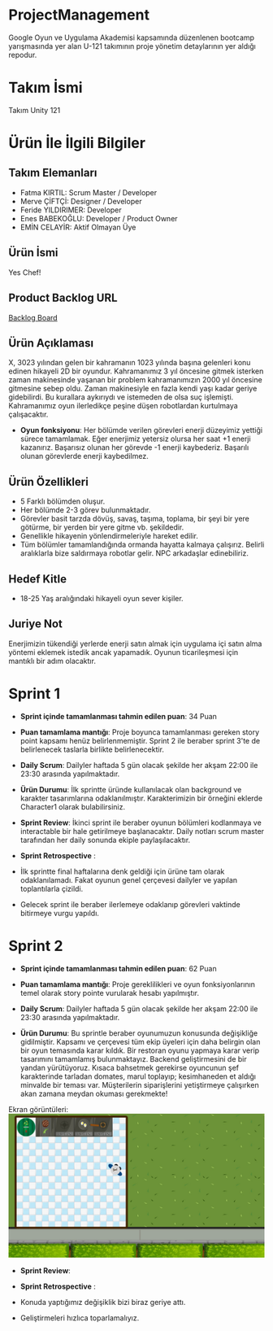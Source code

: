 # ProjectManagement
Google Oyun ve Uygulama Akademisi kapsamında düzenlenen bootcamp yarışmasında yer alan U-121 takımının proje yönetim detaylarının yer aldığı repodur.

# **Takım İsmi**

Takım Unity 121

# Ürün İle İlgili Bilgiler

## Takım Elemanları
- Fatma KIRTIL: Scrum Master / Developer
- Merve ÇİFTÇİ: Designer / Developer
- Feride YILDIRIMER: Developer
- Enes BABEKOĞLU: Developer / Product Owner
- EMİN CELAYİR: Aktif Olmayan Üye

## Ürün İsmi

Yes Chef!

## Product Backlog URL

[Backlog Board](https://ouau121.atlassian.net/jira/software/projects/UD/boards/1/backlog)

## Ürün Açıklaması

X, 3023 yılından gelen bir kahramanın 1023 yılında başına gelenleri konu edinen hikayeli 2D bir oyundur. Kahramanımız 3 yıl öncesine gitmek isterken zaman makinesinde yaşanan bir problem kahramanımızın 2000 yıl öncesine gitmesine sebep oldu. Zaman makinesiyle en fazla kendi yaşı kadar geriye gidebilirdi. Bu kurallara aykırıydı ve istemeden de olsa suç işlemişti. Kahramanımız oyun ilerledikçe peşine düşen robotlardan kurtulmaya çalışacaktır.

- **Oyun fonksiyonu**: Her bölümde verilen görevleri enerji düzeyimiz yettiği sürece tamamlamak. Eğer enerjimiz yetersiz olursa her saat +1 enerji kazanırız. Başarısız olunan her görevde -1 enerji kaybederiz. Başarılı olunan görevlerde enerji kaybedilmez.

## Ürün Özellikleri

- 5 Farklı bölümden oluşur.
- Her bölümde 2-3 görev bulunmaktadır.
- Görevler basit tarzda dövüş, savaş, taşıma, toplama, bir şeyi bir yere götürme, bir yerden bir yere gitme vb. şekildedir.
- Genellikle hikayenin yönlendirmeleriyle hareket edilir.
- Tüm bölümler tamamlandığında ormanda hayatta kalmaya çalışırız. Belirli aralıklarla bize saldırmaya robotlar gelir. NPC arkadaşlar edinebiliriz.

## Hedef Kitle

- 18-25 Yaş aralığındaki hikayeli oyun sever kişiler.

## Juriye Not

Enerjimizin tükendiği yerlerde enerji satın almak için uygulama içi satın alma yöntemi eklemek istedik ancak yapamadık. Oyunun ticarileşmesi için mantıklı bir adım olacaktır.

# Sprint 1

- **Sprint içinde tamamlanması tahmin edilen puan**: 34 Puan

- **Puan tamamlama mantığı**: Proje boyunca tamamlanması gereken story point kapsamı henüz belirlenmemiştir. Sprint 2 ile beraber sprint 3'te de belirlenecek taslarla birlikte belirlenecektir.

- **Daily Scrum**: Dailyler haftada 5 gün olacak şekilde her akşam 22:00 ile 23:30 arasında yapılmaktadır.

- **Ürün Durumu**: İlk sprintte üründe kullanılacak olan background ve karakter tasarımlarına odaklanılmıştır. Karakterimizin bir örneğini eklerde Character1 olarak bulabilirsiniz.

- **Sprint Review**: İkinci sprint ile beraber oyunun bölümleri kodlanmaya ve interactable bir hale getirilmeye başlanacaktır. Daily notları scrum master tarafından her daily sonunda ekiple paylaşılacaktır.

- **Sprint Retrospective** :

- İlk sprintte final haftalarına denk geldiği için ürüne tam olarak odaklanılamadı. Fakat oyunun genel çerçevesi dailyler ve yapılan toplantılarla çizildi.
- Gelecek sprint ile beraber ilerlemeye odaklanıp görevleri vaktinde bitirmeye vurgu yapıldı.
  
# Sprint 2

- **Sprint içinde tamamlanması tahmin edilen puan**: 62 Puan

- **Puan tamamlama mantığı**: Proje gereklilikleri ve oyun fonksiyonlarının temel olarak story pointe vurularak hesabı yapılmıştır. 

- **Daily Scrum**: Dailyler haftada 5 gün olacak şekilde her akşam 22:00 ile 23:30 arasında yapılmaktadır.

- **Ürün Durumu**: Bu sprintle beraber oyunumuzun konusunda değişikliğe gidilmiştir. Kapsamı ve çerçevesi tüm ekip üyeleri için daha belirgin olan bir oyun temasında karar kıldık. Bir restoran oyunu yapmaya karar verip tasarımını tamamlamış bulunmaktayız. Backend geliştirmesini de bir yandan yürütüyoruz. Kısaca bahsetmek gerekirse oyuncunun şef karakterinde tarladan domates, marul toplayıp; kesimhaneden et aldığı minvalde bir teması var. Müşterilerin siparişlerini yetiştirmeye çalışırken akan zamana meydan okuması gerekmekte!

Ekran görüntüleri:
![Screenshot 1](https://github.com/u-121/ProjectManagement/blob/main/Main%20Screen.jpeg)

- **Sprint Review**: 

- **Sprint Retrospective** :

- Konuda yaptığımız değişiklik bizi biraz geriye attı.
- Geliştirmeleri hızlıca toparlamalıyız.
